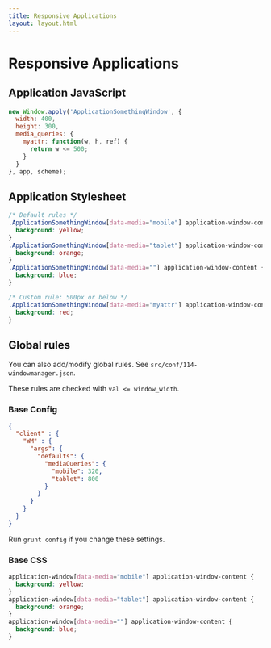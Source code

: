 ```yaml
---
title: Responsive Applications
layout: layout.html
---
```


# Responsive Applications

## Application JavaScript

```js
new Window.apply('ApplicationSomethingWindow', {
  width: 400,
  height: 300,
  media_queries: {
    myattr: function(w, h, ref) {
      return w <= 500;
    }
  }
}, app, scheme);
```

## Application Stylesheet

```css
/* Default rules */
.ApplicationSomethingWindow[data-media="mobile"] application-window-content {
  background: yellow;
}
.ApplicationSomethingWindow[data-media="tablet"] application-window-content {
  background: orange;
}
.ApplicationSomethingWindow[data-media=""] application-window-content {
  background: blue;
}

/* Custom rule: 500px or below */
.ApplicationSomethingWindow[data-media="myattr"] application-window-content {
  background: red;
}
```

## Global rules


You can also add/modify global rules. See `src/conf/114-windowmanager.json`.

These rules are checked with `val <= window_width`.

### Base Config

```json
{
  "client" : {
    "WM" : {
      "args": {
        "defaults": {
          "mediaQueries": {
            "mobile": 320,
            "tablet": 800
          }
        }
      }
    }
  }
}
```

Run `grunt config` if you change these settings.

### Base CSS

```css
application-window[data-media="mobile"] application-window-content {
  background: yellow;
}
application-window[data-media="tablet"] application-window-content {
  background: orange;
}
application-window[data-media=""] application-window-content {
  background: blue;
}
```
